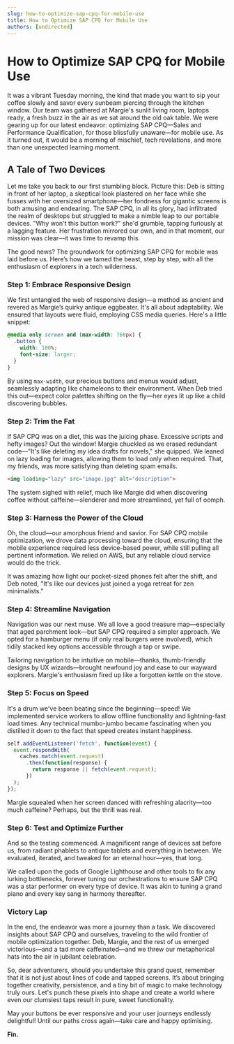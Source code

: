 ```yaml
---
slug: how-to-optimize-sap-cpq-for-mobile-use
title: How to Optimize SAP CPQ for Mobile Use
authors: [undirected]
---
```



# How to Optimize SAP CPQ for Mobile Use

It was a vibrant Tuesday morning, the kind that made you want to sip your coffee slowly and savor every sunbeam piercing through the kitchen window. Our team was gathered at Margie's sunlit living room, laptops ready, a fresh buzz in the air as we sat around the old oak table. We were gearing up for our latest endeavor: optimizing SAP CPQ—Sales and Performance Qualification, for those blissfully unaware—for mobile use. As it turned out, it would be a morning of mischief, tech revelations, and more than one unexpected learning moment.

## A Tale of Two Devices

Let me take you back to our first stumbling block. Picture this: Deb is sitting in front of her laptop, a skeptical look plastered on her face while she fusses with her oversized smartphone—her fondness for gigantic screens is both amusing and endearing. The SAP CPQ, in all its glory, had infiltrated the realm of desktops but struggled to make a nimble leap to our portable devices. "Why won't this button work?" she'd grumble, tapping furiously at a lagging feature. Her frustration mirrored our own, and in that moment, our mission was clear—it was time to revamp this.

The good news? The groundwork for optimizing SAP CPQ for mobile was laid before us. Here’s how we tamed the beast, step by step, with all the enthusiasm of explorers in a tech wilderness.

### Step 1: Embrace Responsive Design

We first untangled the web of responsive design—a method as ancient and revered as Margie’s quirky antique eggbeater. It's all about adaptability. We ensured that layouts were fluid, employing CSS media queries. Here's a little snippet:

```css
@media only screen and (max-width: 768px) {
  .button {
    width: 100%;
    font-size: larger;
  }
}
```

By using `max-width`, our precious buttons and menus would adjust, seamlessly adapting like chameleons to their environment. When Deb tried this out—expect color palettes shifting on the fly—her eyes lit up like a child discovering bubbles.

### Step 2: Trim the Fat

If SAP CPQ was on a diet, this was the juicing phase. Excessive scripts and hefty images? Out the window! Margie chuckled as we erased redundant code—"It's like deleting my idea drafts for novels," she quipped. We leaned on lazy loading for images, allowing them to load only when required. That, my friends, was more satisfying than deleting spam emails.

```html
<img loading="lazy" src="image.jpg" alt="description">
```

The system sighed with relief, much like Margie did when discovering coffee without caffeine—slenderer and more streamlined, yet full of oomph.

### Step 3: Harness the Power of the Cloud

Oh, the cloud—our amorphous friend and savior. For SAP CPQ mobile optimization, we drove data processing toward the cloud, ensuring that the mobile experience required less device-based power, while still pulling all pertinent information. We relied on AWS, but any reliable cloud service would do the trick.

It was amazing how light our pocket-sized phones felt after the shift, and Deb noted, "It's like our devices just joined a yoga retreat for zen minimalists."

### Step 4: Streamline Navigation

Navigation was our next muse. We all love a good treasure map—especially that aged parchment look—but SAP CPQ required a simpler approach. We opted for a hamburger menu (if only real burgers were involved), which tidily stacked key options accessible through a tap or swipe.

Tailoring navigation to be intuitive on mobile—thanks, thumb-friendly designs by UX wizards—brought newfound joy and ease to our wayward explorers. Margie's enthusiasm fired up like a forgotten kettle on the stove.

### Step 5: Focus on Speed

It's a drum we've been beating since the beginning—speed! We implemented service workers to allow offline functionality and lightning-fast load times. Any technical mumbo-jumbo became fascinating when you distilled it down to the fact that speed creates instant happiness.

```javascript
self.addEventListener('fetch', function(event) {
  event.respondWith(
    caches.match(event.request)
      .then(function(response) {
        return response || fetch(event.request);
      })
  );
});
```

Margie squealed when her screen danced with refreshing alacrity—too much caffeine? Perhaps, but the thrill was real.

### Step 6: Test and Optimize Further

And so the testing commenced. A magnificent range of devices sat before us, from radiant phablets to antique tablets and everything in between. We evaluated, iterated, and tweaked for an eternal hour—yes, that long.

We called upon the gods of Google Lighthouse and other tools to fix any lurking bottlenecks, forever tuning our orchestrations to ensure SAP CPQ was a star performer on every type of device. It was akin to tuning a grand piano and every key sang in harmony thereafter. 

### Victory Lap

In the end, the endeavor was more a journey than a task. We discovered insights about SAP CPQ and ourselves, traveling to the wild frontier of mobile optimization together. Deb, Margie, and the rest of us emerged victorious—and a tad more caffeinated—and we threw our metaphorical hats into the air in jubilant celebration. 

So, dear adventurers, should you undertake this grand quest, remember that it is not just about lines of code and tapped screens. It’s about bringing together creativity, persistence, and a tiny bit of magic to make technology truly ours. Let's punch these pixels into shape and create a world where even our clumsiest taps result in pure, sweet functionality.

May your buttons be ever responsive and your user journeys endlessly delightful! Until our paths cross again—take care and happy optimising. 

**Fin.**
